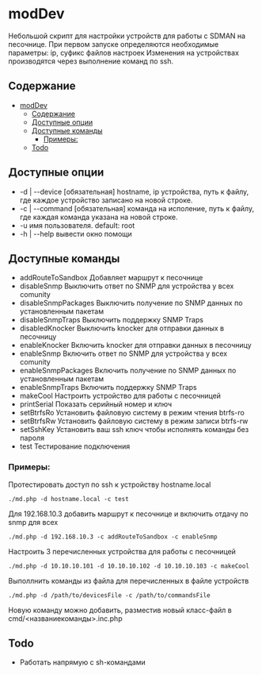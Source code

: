 # modDev
Небольшой скрипт для настройки устройств для работы с SDMAN на песочнице. При первом запуске определяются необходимые параметры: ip, суфикс файлов настроек
Изменения на устройствах производятся через выполнение команд по ssh.

## Содержание
- [modDev](#moddev)
  - [Содержание](#содержание)
  - [Доступные опции](#доступные-опции)
  - [Доступные команды](#доступные-команды)
    - [Примеры:](#примеры)
  - [Todo](#todo)

## Доступные опции
* -d | --device   [обязательная] hostname, ip устройства, путь к файлу, где каждое устройство записано на новой строке.
* -c | --command  [обязательная] команда на исполение, путь к файлу, где каждая команда указана на новой строке.
* -u              имя пользователя. default: root
* -h | --help     вывести окно помощи

## Доступные команды

  - addRouteToSandbox   Добавляет маршрут к песочнице
  - disableSnmp         Выключить ответ по SNMP для устройства у всех comunity
  - disableSnmpPackages Выключить получение по SNMP данных по установленным пакетам
  - disableSnmpTraps    Выключить поддержку SNMP Traps
  - disabledKnocker     Выключить knocker для отправки данных в песочницу
  - enableKnocker       Включить knocker для отправки данных в песочницу
  - enableSnmp          Включить ответ по SNMP для устройства у всех comunity
  - enableSnmpPackages  Включить получение по SNMP данных по установленным пакетам
  - enableSnmpTraps     Включить поддержку SNMP Traps
  - makeCool            Настроить устройство для работы с песочницей
  - printSerial         Показать серийный номер и ключ
  - setBtrfsRo          Установить файловую систему в режим чтения btrfs-ro
  - setBtrfsRw          Установить файловую систему в режим записи btrfs-rw
  - setSshKey           Установить ваш ssh ключ чтобы исполнять команды без пароля
  - test                Тестирование подключения

### Примеры:
Протестировать доступ по ssh к устройству hostname.local  
```
./md.php -d hostname.local -c test
```

Для 192.168.10.3 добавить маршрут к песочнице и включить отдачу по snmp для всех  
```
./md.php -d 192.168.10.3 -c addRouteToSandbox -с enableSnmp
```

Настроить 3 перечисленных устройства для работы с песочницей  
```
./md.php -d 10.10.10.101 -d 10.10.10.102 -d 10.10.10.103 -c makeCool
```
Выполлнить команды из файла для перечисленных в файле устройств  
```
./md.php -d /path/to/devicesFile -c /path/to/commandsFile
```

Новую команду можно добавить, разместив новый класс-файл в cmd/<названиекоманды>.inc.php  

## Todo
- Работать напрямую с sh-командами
